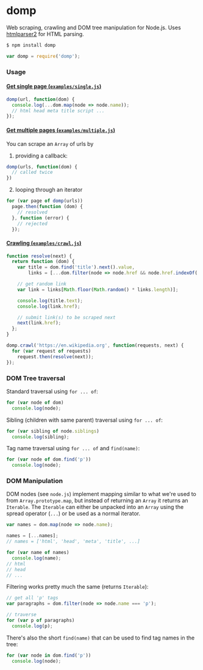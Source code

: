 # domp

Web scraping, crawling and DOM tree manipulation for Node.js. Uses [htmlparser2](https://github.com/fb55/htmlparser2) for HTML parsing.

```bash
$ npm install domp
```

```javascript
var domp = require('domp');
```

### Usage

#### [Get single page (`examples/single.js`)](https://github.com/mateogianolio/domp/blob/master/examples/single.js)

```javascript
domp(url, function(dom) {
  console.log(...dom.map(node => node.name));
  // html head meta title script ...
});
```

#### [Get multiple pages (`examples/multiple.js`)](https://github.com/mateogianolio/domp/blob/master/examples/multiple.js)

You can scrape an `Array` of urls by

1. providing a callback:

  ```javascript
  domp(urls, function(dom) {
    // called twice
  })
  ```

2. looping through an iterator

  ```javascript
  for (var page of domp(urls))
    page.then(function (dom) {
      // resolved
    }, function (error) {
      // rejected
    });
  ```

#### [Crawling (`examples/crawl.js`)](https://github.com/mateogianolio/domp/blob/master/examples/crawl.js)

```javascript
function resolve(next) {
  return function (dom) {
    var title = dom.find('title').next().value,
        links = [...dom.filter(node => node.href && node.href.indexOf('http') === 0)];

    // get random link
    var link = links[Math.floor(Math.random() * links.length)];

    console.log(title.text);
    console.log(link.href);

    // submit link(s) to be scraped next
    next(link.href);
  };
}

domp.crawl('https://en.wikipedia.org', function(requests, next) {
  for (var request of requests)
    request.then(resolve(next));
});
```

### DOM Tree traversal

Standard traversal using `for ... of`:

```javascript
for (var node of dom)
  console.log(node);
```

Sibling (children with same parent) traversal using `for ... of`:

```javascript
for (var sibling of node.siblings)
  console.log(sibling);
```

Tag name traversal using `for ... of` and `find(name)`:

```javascript
for (var node of dom.find('p'))
  console.log(node);
```


### DOM Manipulation

DOM nodes (see `node.js`) implement mapping similar to what we're used to from `Array.prototype.map`, but instead of returning an `Array` it returns an `Iterable`. The `Iterable` can either be unpacked into an `Array` using the spread operator (`...`) or be used as a normal iterator.

```javascript
var names = dom.map(node => node.name);

names = [...names];
// names = ['html', 'head', 'meta', 'title', ...]

for (var name of names)
  console.log(name);
// html
// head
// ...
```

Filtering works pretty much the same (returns `Iterable`):

```javascript
// get all 'p' tags
var paragraphs = dom.filter(node => node.name === 'p');

// traverse
for (var p of paragraphs)
  console.log(p);
```

There's also the short `find(name)` that can be used to find tag names in the tree:

```javascript
for (var node in dom.find('p'))
  console.log(node);
```
